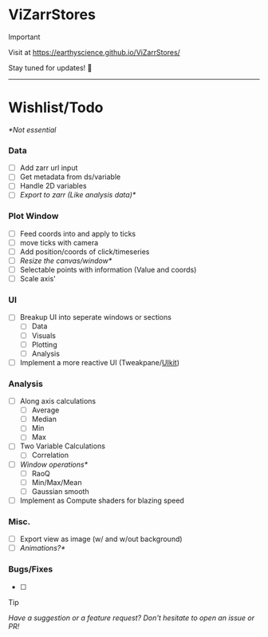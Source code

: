 # ViZarrStores

> [!IMPORTANT]
> Visit at https://earthyscience.github.io/ViZarrStores/

Stay tuned for updates! 🚀

***

# Wishlist/Todo

_*Not essential_

### Data
- [ ] Add zarr url input
- [ ] Get metadata from ds/variable
- [ ] Handle 2D variables
- [ ] _Export to zarr (Like analysis data)*_

### Plot Window
- [ ] Feed coords into and apply to ticks
- [ ] move ticks with camera
- [ ] Add position/coords of click/timeseries
- [ ] _Resize the canvas/window*_
- [ ] Selectable points with information (Value and coords)
- [ ] Scale axis'

### UI
- [ ] Breakup UI into seperate windows or sections
  - [ ]  Data
  - [ ]  Visuals
  - [ ]  Plotting
  - [ ]  Analysis
- [ ] Implement a more reactive UI (Tweakpane/[UIkit](https://github.com/pmndrs/uikit))

### Analysis
- [ ] Along axis calculations
  - [ ] Average
  - [ ] Median
  - [ ] Min
  - [ ] Max
- [ ] Two Variable Calculations
  - [ ] Correlation
- [ ] _Window operations*_
  - [ ] RaoQ
  - [ ] Min/Max/Mean
  - [ ] Gaussian smooth
- [ ] Implement as Compute shaders for blazing speed

### Misc.
- [ ] Export view as image (w/ and w/out background)
- [ ] _Animations?*_

### Bugs/Fixes
- [ ] 
     
  
 





> [!TIP]
> _Have a suggestion or a feature request? Don't hesitate to open an issue or PR!_
